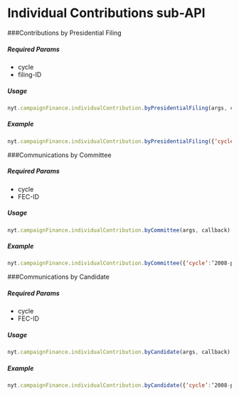 # Individual Contributions sub-API
###Contributions by Presidential Filing

##### *Required Params*

- cycle
- filing-ID

##### *Usage*
```javascript
nyt.campaignFinance.individualContribution.byPresidentialFiling(args, callback)
```

##### *Example*
```javascript
nyt.campaignFinance.individualContribution.byPresidentialFiling({‘cycle’:’2000-present’, ‘filing-ID’:’<id>’}, console.log)
```

###Communications by Committee

##### *Required Params*

- cycle
- FEC-ID

##### *Usage*
```javascript
nyt.campaignFinance.individualContribution.byCommittee(args, callback)
```

##### *Example*
```javascript
nyt.campaignFinance.individualContribution.byCommittee({‘cycle’:’2008-present’, ‘FEC-ID’:’C00431445’}, console.log)
```

###Communications by Candidate

##### *Required Params*

- cycle
- FEC-ID

##### *Usage*
```javascript
nyt.campaignFinance.individualContribution.byCandidate(args, callback)
```

##### *Example*
```javascript
nyt.campaignFinance.individualContribution.byCandidate({‘cycle’:’2008-present’, ‘FEC-ID’:’C00431445’}, console.log)
```
